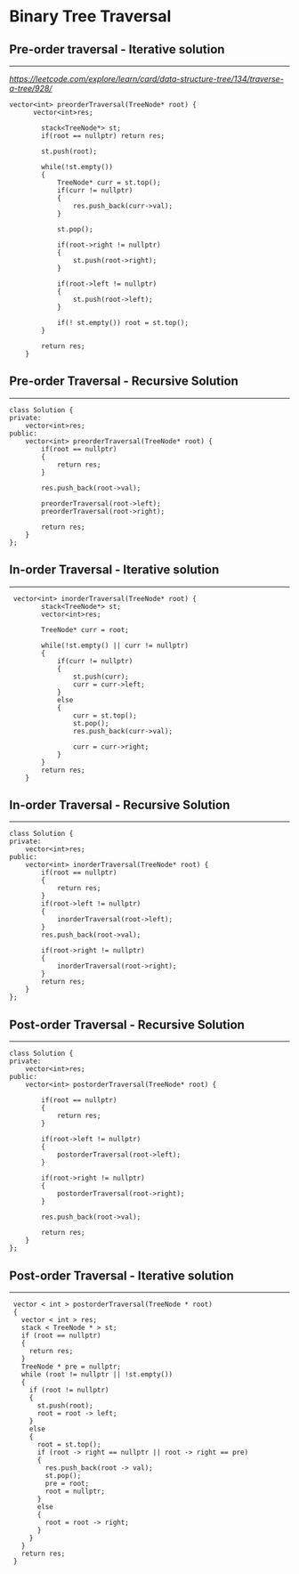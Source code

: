 # Binary Tree Traversal

## Pre-order traversal - Iterative solution
------------------------

_https://leetcode.com/explore/learn/card/data-structure-tree/134/traverse-a-tree/928/_

```
vector<int> preorderTraversal(TreeNode* root) {
      vector<int>res;
        
        stack<TreeNode*> st;
        if(root == nullptr) return res;
        
        st.push(root);
        
        while(!st.empty())
        {
            TreeNode* curr = st.top();
            if(curr != nullptr)
            {
                res.push_back(curr->val);
            }
            
            st.pop();
            
            if(root->right != nullptr)
            {
                st.push(root->right);
            }
            
            if(root->left != nullptr)
            {
                st.push(root->left);
            }
            
            if(! st.empty()) root = st.top();
        }
        
        return res;
    }
```

## Pre-order Traversal - Recursive Solution
----------------------------------

```
class Solution {
private:
    vector<int>res;
public:
    vector<int> preorderTraversal(TreeNode* root) {
        if(root == nullptr)
        {
            return res;
        }
       
        res.push_back(root->val);
        
        preorderTraversal(root->left);
        preorderTraversal(root->right);
        
        return res;
    }
};

```

## In-order Traversal - Iterative solution
--------------------------

```
 vector<int> inorderTraversal(TreeNode* root) {
        stack<TreeNode*> st;
        vector<int>res;
        
        TreeNode* curr = root;
        
        while(!st.empty() || curr != nullptr)
        {
            if(curr != nullptr)
            {
                st.push(curr);
                curr = curr->left;
            }
            else
            {
                curr = st.top();
                st.pop();
                res.push_back(curr->val);
                
                curr = curr->right;
            }
        }
        return res;
    }
```

## In-order Traversal - Recursive Solution
---------------------

```
class Solution {
private:
    vector<int>res;
public:
    vector<int> inorderTraversal(TreeNode* root) {
        if(root == nullptr)
        {
            return res;
        }
        if(root->left != nullptr)
        {
            inorderTraversal(root->left);
        }
        res.push_back(root->val);
        
        if(root->right != nullptr)
        {
            inorderTraversal(root->right);
        }
        return res;
    }
};
```

## Post-order Traversal - Recursive Solution
----------------------------

```
class Solution {
private:
    vector<int>res;
public:
    vector<int> postorderTraversal(TreeNode* root) {
        
        if(root == nullptr)
        {
            return res;
        }
        
        if(root->left != nullptr)
        {
            postorderTraversal(root->left);
        }
            
        if(root->right != nullptr)
        {
            postorderTraversal(root->right);
        }
            
        res.push_back(root->val);
        
        return res;
    }
};
```

## Post-order Traversal - Iterative solution
---------------------

```
 vector < int > postorderTraversal(TreeNode * root) 
 {
   vector < int > res;
   stack < TreeNode * > st;
   if (root == nullptr) 
   {
     return res;
   }
   TreeNode * pre = nullptr;
   while (root != nullptr || !st.empty()) 
   {
     if (root != nullptr) 
     {
       st.push(root);
       root = root -> left;
     } 
     else 
     {
       root = st.top();
       if (root -> right == nullptr || root -> right == pre) 
       {
         res.push_back(root -> val);
         st.pop();
         pre = root;
         root = nullptr;
       } 
       else 
       {
         root = root -> right;
       }
     }
   }
   return res;
 }

 ```
 